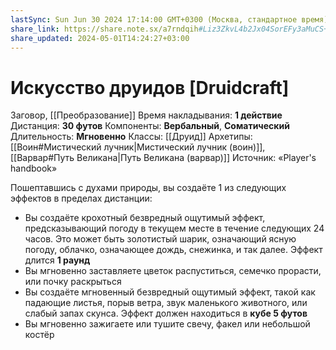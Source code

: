 ```yaml
---
lastSync: Sun Jun 30 2024 17:14:00 GMT+0300 (Москва, стандартное время)
share_link: https://share.note.sx/a7rndqih#Liz3ZkvL4b2Jx04SorEFy3aMuCS+tsGnn3Tf5XHv8Iw
share_updated: 2024-05-01T14:24:27+03:00
---
```

# Искусство друидов [Druidcraft]
Заговор, [[Преобразование]]
Время накладывания: **1 действие**
Дистанция: **30 футов**
Компоненты: **Вербальный**, **Соматический**
Длительность: **Мгновенно**
Классы: [[Друид]]
Архетипы: [[Воин#Мистический лучник|Мистический лучник (воин)]], [[Варвар#Путь Великана|Путь Великана (варвар)]]
Источник: «Player's handbook»

Пошептавшись с духами природы, вы создаёте 1 из следующих эффектов в пределах дистанции:

- Вы создаёте крохотный безвредный ощутимый эффект, предсказывающий погоду в текущем месте в течение следующих 24 часов. Это может быть золотистый шарик, означающий ясную погоду, облачко, означающее дождь, снежинка, и так далее. Эффект длится **1 раунд**
- Вы мгновенно заставляете цветок распуститься, семечко прорасти, или почку раскрыться
- Вы создаёте мгновенный безвредный ощутимый эффект, такой как падающие листья, порыв ветра, звук маленького животного, или слабый запах скунса. Эффект должен находиться в **кубе 5 футов**
- Вы мгновенно зажигаете или тушите свечу, факел или небольшой костёр